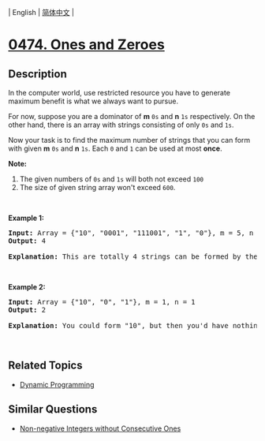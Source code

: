 
| English | [简体中文](README.md) |
# [0474. Ones and Zeroes](https://leetcode-cn.com/problems/ones-and-zeroes/)
## Description
<p>In the computer world, use restricted resource you have to generate maximum benefit is what we always want to pursue.</p>

<p>For now, suppose you are a dominator of <b>m</b> <code>0s</code> and <b>n</b> <code>1s</code> respectively. On the other hand, there is an array with strings consisting of only <code>0s</code> and <code>1s</code>.</p>

<p>Now your task is to find the maximum number of strings that you can form with given <b>m</b> <code>0s</code> and <b>n</b> <code>1s</code>. Each <code>0</code> and <code>1</code> can be used at most <b>once</b>.</p>

<p><b>Note:</b></p>

<ol>
	<li>The given numbers of <code>0s</code> and <code>1s</code> will both not exceed <code>100</code></li>
	<li>The size of given string array won&#39;t exceed <code>600</code>.</li>
</ol>

<p>&nbsp;</p>

<p><b>Example 1:</b></p>

<pre>
<b>Input:</b> Array = {&quot;10&quot;, &quot;0001&quot;, &quot;111001&quot;, &quot;1&quot;, &quot;0&quot;}, m = 5, n = 3
<b>Output:</b> 4

<b>Explanation:</b> This are totally 4 strings can be formed by the using of 5 0s and 3 1s, which are &ldquo;10,&rdquo;0001&rdquo;,&rdquo;1&rdquo;,&rdquo;0&rdquo;
</pre>

<p>&nbsp;</p>

<p><b>Example 2:</b></p>

<pre>
<b>Input:</b> Array = {&quot;10&quot;, &quot;0&quot;, &quot;1&quot;}, m = 1, n = 1
<b>Output:</b> 2

<b>Explanation:</b> You could form &quot;10&quot;, but then you&#39;d have nothing left. Better form &quot;0&quot; and &quot;1&quot;.
</pre>

<p>&nbsp;</p>

## Related Topics
- [Dynamic Programming](https://leetcode-cn.com/tag/dynamic-programming)
## Similar Questions
- [Non-negative Integers without Consecutive Ones](../non-negative-integers-without-consecutive-ones/README_EN.md)
